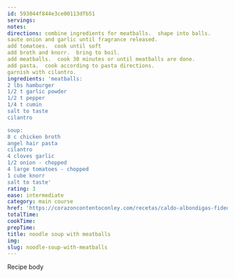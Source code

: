 ```yaml
---
id: 593044f844e3ce00113dfb51
servings:
notes:
directions: combine ingredients for meatballs.  shape into balls.
saute onion and garlic until fragrance released.
add tomatoes.  cook until soft
add broth and knorr.  bring to boil.
add meatballs.  cook 30 minutes or until meatballs are done.
add pasta.  cook according to pasta directions.
garnish with cilantro.
ingredients: 'meatballs:
2 lbs hamburger
1/2 t garlic powder
1/2 t pepper
1/4 t cumin
salt to taste
cilantro

soup:
8 c chicken broth
angel hair pasta
cilantro
4 cloves garlic
1/2 onion - chopped
4 large tomatoes - chopped
1 cube knorr
salt to taste'
rating: 3
ease: intermediate
category: main course
href: 'https://corazoncontentoconley.com/recetas/caldo-albondigas-fideos/'
totalTime:
cookTime:
prepTime:
title: noodle soup with meatballs
img:
slug: noodle-soup-with-meatballs
---
```

Recipe body